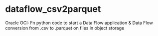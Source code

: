 # dataflow_csv2parquet
Oracle OCI: Fn python code to start a Data Flow application &amp; Data Flow conversion from .csv to .parquet on files in object storage
